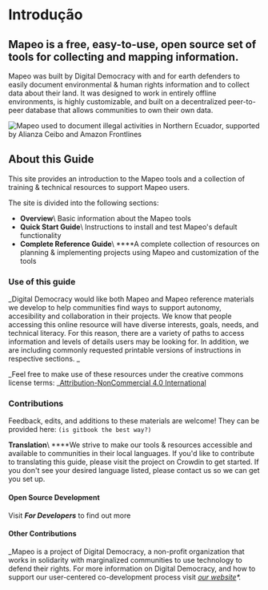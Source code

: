 # Introdução

## Mapeo is a free, easy-to-use, open source set of tools for collecting and mapping information.&#x20;

Mapeo was built by Digital Democracy with and for earth defenders to easily document environmental & human rights information and to collect data about their land. It was designed to work in entirely offline environments, is highly customizable, and built on a decentralized peer-to-peer database that allows communities to own their own data.

![Mapeo used to document illegal activities in Northern Ecuador, supported by Alianza Ceibo and Amazon Frontlines](../.gitbook/assets/ac-siona2-1024x683.jpg)

## About this Guide

This site provides an introduction to the Mapeo tools and a collection of training & technical resources to support Mapeo users.

The site is divided into the following sections:

* **Overview**\ Basic information about the Mapeo tools
* **Quick Start Guide**\ Instructions to install and test Mapeo's default functionality
* **Complete Reference Guide**\ ****A complete collection of resources on planning & implementing projects using Mapeo and customization of the tools

### Use of this guide

_Digital  Democracy would like both Mapeo and Mapeo reference materials we develop to help communities find ways to support autonomy, accesibility and collaboration in their projects. We know that people accessing this online resource will have diverse interests, goals, needs, and technical literacy. For this reason, there are a variety of paths to access information and levels of details users may be looking for.  In addition, we are including commonly requested printable versions of instructions in respective sections. _

_Feel free to make use of these resources under the creative commons license terms: _[Attribution-NonCommercial 4.0 International](https://creativecommons.org/licenses/by-nc/4.0/)&#x20;

### Contributions

Feedback, edits, and additions to these materials are welcome! They can be provided here: `(is gitbook the best way?)`

**Translation**\ ****We strive to make our tools & resources accessible and available to communities in their local languages. If you'd like to contribute to translating this guide, please visit the project on Crowdin to get started. If you don't see your desired language listed, please contact us so we can get you set up.

#### Open Source Development

Visit _**For Developers**_ to find out more

#### Other Contributions

_Mapeo is a project of Digital Democracy, a non-profit organization that works in solidarity with marginalized communities to use technology to defend their rights. For more information on Digital Democracy,  and how to support our user-centered co-development process visit _[_our website_](https://www.digital-democracy.org)*._
